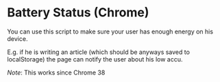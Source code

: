 # Battery Status (Chrome)

You can use this script to make sure your user has enough energy on his device.

E.g. if he is writing an article (which should be anyways saved to localStorage) the page can notify the user about his low accu.

*Note*:
This works since Chrome 38
